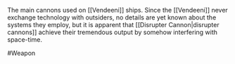 The main cannons used on <span class="races">[[Vendeeni]]</span> ships.
Since the <span class="races">[[Vendeeni]]</span> never exchange technology with outsiders, no details are yet known about the systems they employ, but it is apparent that <span class="miscellaneous">[[Disrupter Cannon|disrupter cannons]]</span> achieve their tremendous output by somehow interfering with space-time.

#Weapon